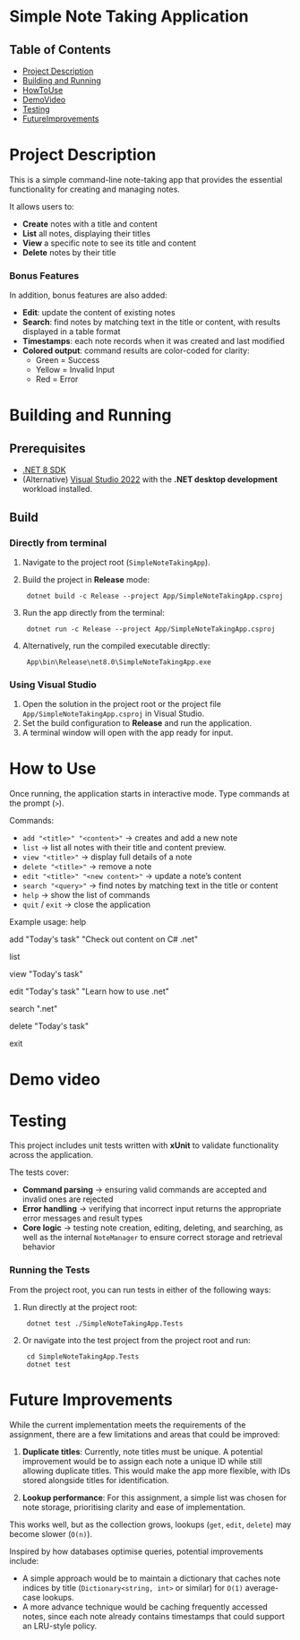 # Simple Note Taking Application 

## Table of Contents
- [Project Description](#project-description)
- [Building and Running](#building-and-running)
- [HowToUse](#how-to-use)
- [DemoVideo](#demo-video)
- [Testing](#testing)
- [FutureImprovements](#future-improvements)

# Project Description
This is a simple command-line note-taking app that provides the essential functionality for creating and managing notes.  

It allows users to:
- **Create** notes with a title and content  
- **List** all notes, displaying their titles  
- **View** a specific note to see its title and content  
- **Delete** notes by their title  

### Bonus Features
In addition, bonus features are also added:
- **Edit**: update the content of existing notes  
- **Search**: find notes by matching text in the title or content, with results displayed in a table format  
- **Timestamps**: each note records when it was created and last modified  
- **Colored output**: command results are color-coded for clarity:  
  - Green = Success  
  - Yellow = Invalid Input  
  - Red = Error  


# Building and Running

## Prerequisites
- [.NET 8 SDK](https://dotnet.microsoft.com/download/dotnet/8.0)  
- (Alternative) [Visual Studio 2022](https://visualstudio.microsoft.com/) with the **.NET desktop development** workload installed.

## Build

### Directly from terminal
1. Navigate to the project root (`SimpleNoteTakingApp`).  
2. Build the project in **Release** mode:  

        dotnet build -c Release --project App/SimpleNoteTakingApp.csproj

3. Run the app directly from the terminal:  

        dotnet run -c Release --project App/SimpleNoteTakingApp.csproj

4. Alternatively, run the compiled executable directly:  

        App\bin\Release\net8.0\SimpleNoteTakingApp.exe

### Using Visual Studio

1. Open the solution in the project root or the project file `App/SimpleNoteTakingApp.csproj` in Visual Studio.  
2. Set the build configuration to **Release** and run the application.
3. A terminal window will open with the app ready for input.  

# How to Use
Once running, the application starts in interactive mode. Type commands at the prompt (`>`).  

Commands:  
- `add "<title>" "<content>"` -> creates and add a new note  
- `list` -> list all notes with their title and content preview. 
- `view "<title>"` -> display full details of a note  
- `delete "<title>"` -> remove a note  
- `edit "<title>" "<new content>"` -> update a note’s content  
- `search "<query>"` -> find notes by matching text in the title or content  
- `help` -> show the list of commands  
- `quit` / `exit` -> close the application  

Example usage:
help

add "Today's task" "Check out content on C# .net"

list

view "Today's task"

edit "Today's task" "Learn how to use .net"

search ".net"

delete "Today's task"

exit

# Demo video

# Testing
This project includes unit tests written with **xUnit** to validate functionality across the application.  

The tests cover:  
- **Command parsing** -> ensuring valid commands are accepted and invalid ones are rejected  
- **Error handling** -> verifying that incorrect input returns the appropriate error messages and result types  
- **Core logic** -> testing note creation, editing, deleting, and searching, as well as the internal `NoteManager` to ensure correct storage and retrieval behavior  

### Running the Tests
From the project root, you can run tests in either of the following ways:

1. Run directly at the project root:  

        dotnet test ./SimpleNoteTakingApp.Tests

2. Or navigate into the test project from the project root and run:  

        cd SimpleNoteTakingApp.Tests
        dotnet test



# Future Improvements
While the current implementation meets the requirements of the assignment, there are a few limitations and areas that could be improved:

1. **Duplicate titles**: Currently, note titles must be unique. A potential improvement would be to assign each note a unique ID while still allowing duplicate titles. This would make the app more flexible, with IDs stored alongside titles for identification.

2. **Lookup performance**: For this assignment, a simple list was chosen for note storage, prioritising clarity and ease of implementation.

This works well, but as the collection grows, lookups (`get`, `edit`, `delete`) may become slower (`O(n)`).

Inspired by how databases optimise queries, potential improvements include:
   - A simple approach would be to maintain a dictionary that caches note indices by title (`Dictionary<string, int>` or similar) for `O(1)` average-case lookups.  
   - A more advance technique would be caching frequently accessed notes, since each note already contains timestamps that could support an LRU-style policy.
